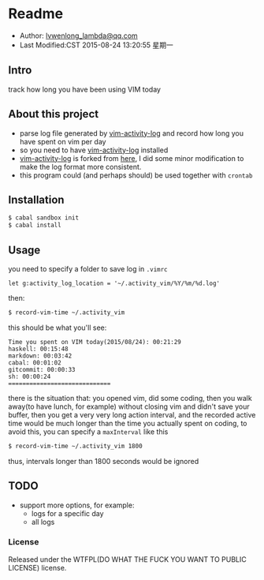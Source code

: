 # Readme

* Author: lvwenlong_lambda@qq.com
* Last Modified:CST 2015-08-24 13:20:55 星期一

## Intro

track how long you have been using VIM today

## About this project

* parse log file generated by [vim-activity-log][vim-plugin-myfork] and record how long you have spent on vim per day 
* so you need to have [vim-activity-log][vim-plugin-myfork] installed
* [vim-activity-log][vim-plugin-myfork] is forked from [here][vim-plugin-origin], I did some minor modification to make the log format more consistent.
* this program could (and perhaps should) be used together with `crontab`

## Installation

```bash
$ cabal sandbox init
$ cabal install
```

## Usage

you need to specify a folder to save log in `.vimrc`

```vimL
let g:activity_log_location = '~/.activity_vim/%Y/%m/%d.log'
```

then:

```bash
$ record-vim-time ~/.activity_vim
```
this should be what you'll see:

```log
Time you spent on VIM today(2015/08/24): 00:21:29
haskell: 00:15:48
markdown: 00:03:42
cabal: 00:01:02
gitcommit: 00:00:33
sh: 00:00:24
=============================
```

there is the situation that: you opened vim, did some coding, then you walk away(to have lunch, for example) without closing vim and didn't save your buffer, then you get a very very long action interval, and the recorded active time 
would be much longer than the time you actually spent on coding, to avoid this, you can specify a `maxInterval` like this

```bash
$ record-vim-time ~/.activity_vim 1800
```

thus, intervals longer than 1800 seconds would be ignored


[vim-plugin-myfork]:https://github.com/Alaya-in-Matrix/vim-activity-log
[vim-plugin-origin]:https://github.com/AD7six/vim-activity-log

## TODO

* support more options, for example:
    * logs for a specific day
    * all logs

### License

Released under the WTFPL(DO WHAT THE FUCK YOU WANT TO PUBLIC LICENSE) license.


